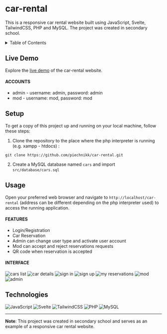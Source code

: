 # car-rental
This is a responsive car rental website built using JavaScript, Svelte, TailwindCSS, PHP and MySQL. The project was created in secondary school.

<details>
  <summary>Table of Contents</summary>
  <ul>
    <li><a href="#live-demo">Live Demo</a></li>
    <li><a href="#setup">Setup</a></li>
    <li><a href="#usage">Usage</a></li>
    <li><a href="#technologies">Technologies</a></li>
  </ul>
</details>

## Live Demo

Explore the [live demo](https://piechnik.ct8.pl/car-rental/) of the car-rental website.

#### ACCOUNTS
 - admin - username: admin, password: admin
 - mod - username: mod, password: mod

## Setup

To get a copy of this project up and running on your local machine, follow these steps:

1. Clone the repository to the place where the php interpreter is running (e.g. xampp - htdocs) : 
```
git clone https://github.com/piechnikk/car-rental.git
```
2. Create a MySQL database named `cars` and import `src/database/cars.sql`

## Usage

Open your preferred web browser and navigate to `http://localhost/car-rental` (address can be different depending on the php interpreter used) to access the running application.

#### FEATURES
 - Login/Registration
 - Car Reservation
 - Admin can change user type and activate user account
 - Mod can accept and reject reservations requests
 - QR code when reservation is accepted

#### INTERFACE
![cars list](https://github.com/piechnikk/car-rental/assets/51060535/d72f6c8d-cfc6-4011-b031-cfb0abecb46a)
![car details](https://github.com/piechnikk/car-rental/assets/51060535/6560203c-5eed-4ea6-bb4c-c0d0194d0147)
![sign in](https://github.com/piechnikk/car-rental/assets/51060535/ce77c102-4f34-4fb4-b2ca-40a0f3a75c2a)
![sign up](https://github.com/piechnikk/car-rental/assets/51060535/95e7a45f-948b-4266-a70f-0408ce35ee49)
![my reservations](https://github.com/piechnikk/car-rental/assets/51060535/9407adec-73c5-4799-a0b4-8c8cc03f77a2)
![mod](https://github.com/piechnikk/car-rental/assets/51060535/80ee0914-83b7-4533-935d-7bdcaddadf71)
![admin](https://github.com/piechnikk/car-rental/assets/51060535/f567194c-193f-4d2c-b80f-3a1fb640a768)

## Technologies

<div>
    <img src="https://img.shields.io/badge/JavaScript-323330?style=for-the-badge&logo=javascript&logoColor=F7DF1E" alt="JavaScript">
    <img src="https://img.shields.io/badge/Svelte-4A4A55?style=for-the-badge&logo=svelte&logoColor=FF3E00" alt="Svelte">
    <img src="https://img.shields.io/badge/Tailwind_CSS-38B2AC?style=for-the-badge&logo=tailwind-css&logoColor=white" alt="TailwindCSS">
    <img src="https://img.shields.io/badge/PHP-777BB4?style=for-the-badge&logo=php&logoColor=white" alt="PHP">
    <img src="https://img.shields.io/badge/MySQL-005C84?style=for-the-badge&logo=mysql&logoColor=white" alt="MySQL">
</div>

---

**Note**: This project was created in secondary school and serves as an example of a responsive car rental website.
